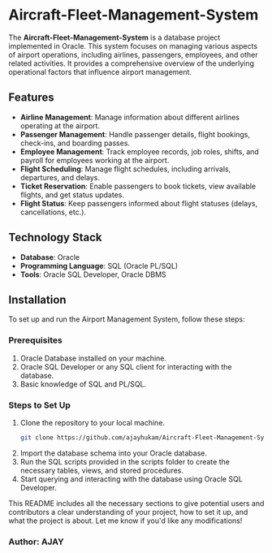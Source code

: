 # Aircraft-Fleet-Management-System

The **Aircraft-Fleet-Management-System** is a database project implemented in Oracle. This system focuses on managing various aspects of airport operations, including airlines, passengers, employees, and other related activities. It provides a comprehensive overview of the underlying operational factors that influence airport management.

## Features

- **Airline Management**: Manage information about different airlines operating at the airport.
- **Passenger Management**: Handle passenger details, flight bookings, check-ins, and boarding passes.
- **Employee Management**: Track employee records, job roles, shifts, and payroll for employees working at the airport.
- **Flight Scheduling**: Manage flight schedules, including arrivals, departures, and delays.
- **Ticket Reservation**: Enable passengers to book tickets, view available flights, and get status updates.
- **Flight Status**: Keep passengers informed about flight statuses (delays, cancellations, etc.).

## Technology Stack

- **Database**: Oracle
- **Programming Language**: SQL (Oracle PL/SQL)
- **Tools**: Oracle SQL Developer, Oracle DBMS

## Installation

To set up and run the Airport Management System, follow these steps:

### Prerequisites
1. Oracle Database installed on your machine.
2. Oracle SQL Developer or any SQL client for interacting with the database.
3. Basic knowledge of SQL and PL/SQL.

### Steps to Set Up
1. Clone the repository to your local machine.
   ```bash
   git clone https://github.com/ajayhukam/Aircraft-Fleet-Management-System.git
2. Import the database schema into your Oracle database.
3. Run the SQL scripts provided in the scripts folder to create the necessary tables, views, and stored procedures.
4. Start querying and interacting with the database using Oracle SQL Developer.


This README includes all the necessary sections to give potential users and contributors a clear understanding of your project, how to set it up, and what the project is about. Let me know if you'd like any modifications!

### Author: AJAY
